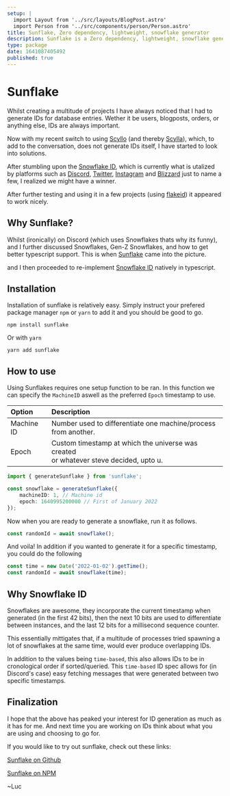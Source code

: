 ```yaml
---
setup: |
  import Layout from '../src/layouts/BlogPost.astro'
  import Person from '../src/components/person/Person.astro'
title: Sunflake, Zero dependency, lightweight, snowflake generator
description: Sunflake is a Zero dependency, lightweight, snowflake generator
type: package
date: 1641087405492
published: true
---
```


# Sunflake

Whilst creating a multitude of projects I have always noticed that I had to generate IDs for database entries. Wether it be users, blogposts, orders, or anything else, IDs are always important.

Now with my recent switch to using [Scyllo](https://github.com/lvkdotsh/scyllo) (and thereby [Scylla](https://www.scylladb.com/)), which, to add to the conversation, does not generate IDs itself, I have started to look into solutions.

After stumbling upon the [Snowflake ID](https://en.wikipedia.org/wiki/Snowflake_ID), which is currently what is utalized by platforms such as [Discord](https://discord.com/developers/docs/reference#snowflakes), [Twitter](https://blog.twitter.com/engineering/en_us/a/2010/announcing-snowflake), [Instagram](https://instagram-engineering.com/sharding-ids-at-instagram-1cf5a71e5a5c) and [Blizzard](https://techcrunch.com/2010/10/12/twitter-snowflake/) just to name a few, I realized we might have a winner.

After further testing and using it in a few projects (using [flakeid](https://npmjs.com/package/flakeid)) it appeared to work nicely.

## Why Sunflake?

<p>Whilst (ironically) on Discord (which uses Snowflakes thats why its funny), <Person name="robiot" /> and I further discussed Snowflakes, Gen-Z Snowflakes, and how to get better typescript support. This is when <a href="https://github.com/lvkdotsh/sunflake" target="_blank">Sunflake</a> came into the picture.</p>

<o><Person name="robiot" /> and I then proceeded to re-implement <a href="https://en.wikipedia.org/wiki/Snowflake_ID" target="_blank">Snowflake ID</a> natively in typescript.</p>

## Installation
Installation of sunflake is relatively easy. Simply instruct your prefered package manager `npm` or `yarn` to add it and you should be good to go.

```shell
npm install sunflake
```
Or with `yarn`
```shell
yarn add sunflake
```

## How to use

Using Sunflakes requires one setup function to be ran. In this function we can specify the `MachineID` aswell as the preferred `Epoch` timestamp to use.

| Option | Description |
| :- | :- |
| Machine ID | Number used to differentiate one machine/process from another. |
| Epoch | Custom timestamp at which the universe was created<br> or whatever steve decided, upto u. |

```ts
import { generateSunflake } from 'sunflake';

const snowflake = generateSunflake({
    machineID: 1, // Machine id
    epoch: 1640995200000 // First of January 2022
});
```

Now when you are ready to generate a snowflake, run it as follows.

```ts
const randomId = await snowflake();
```

And voila! In addition if you wanted to generate it for a specific timestamp, you could do the following

```ts
const time = new Date('2022-01-02').getTime();
const randomId = await snowflake(time);
```

## Why Snowflake ID

Snowflakes are awesome, they incorporate the current timestamp when generated (in the first 42 bits), then the next 10 bits are used to differentiate between instances, and the last 12 bits for a millisecond sequence counter.

This essentially mittigates that, if a multitude of processes tried spawning a lot of snowflakes at the same time, would ever produce overlapping IDs.

In addition to the values being `time-based`, this also allows IDs to be in cronological order if sorted/queried. This `time-based` ID spec allows for (in Discord's case) easy fetching messages that were generated between two specific timestamps.

## Finalization

I hope that the above has peaked your interest for ID generation as much as it has for me. And next time you are working on IDs think about what you are using and choosing to go for.

If you would like to try out sunflake, check out these links:

[Sunflake on Github](https://github.com/lvkdotsh/sunflake)

[Sunflake on NPM](https://npmjs.org/package/sunflake)

~Luc
